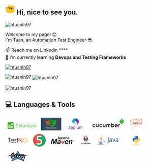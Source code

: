 <h2> <img src="https://github.com/htuanln97/htuanln97/blob/main/welcome.gif" width="30" /> Hi, nice to see you. </h2>
<p align="left"> <img src="https://komarev.com/ghpvc/?username=htuanln97&label=Profile%20views&color=0e75b6&style=flat" alt="htuanln97" /> </p>

<p> Welcome to my page! 😍  </br> I'm Tuan, an Automation Test Engineer 😎. </p>

📫 Reach me on Linkedin **** </br>
🌱 I’m currently learning **Devops and Testing Frameworks**

<p align="left"> <a href="https://github.com/ryo-ma/github-profile-trophy"><img src="https://github-profile-trophy.vercel.app/?username=htuanln97&theme=flat" alt="htuanln97" /></a> </p>

<p><img align="left" src="https://github-readme-stats.vercel.app/api/top-langs?username=htuanln97&show_icons=true&locale=en&layout=compact" alt="htuanln97" /></p>

<p>&nbsp;<img align="center" src="https://github-readme-stats.vercel.app/api?username=htuanln97&show_icons=true&locale=en" alt="htuanln97" /></p>

<p><img align="center" src="https://github-readme-streak-stats.herokuapp.com/?user=htuanln97&" alt="htuanln97" /></p>


## 💻 Languages & Tools
<p>
<img src="https://github.com/htuanln97/htuanln97/blob/main/selenium.png" height="40" style="vertical-align:down; margin:4px" alt="selenium">
<img src="https://github.com/htuanln97/htuanln97/blob/main/playwright.png" height="40" style="vertical-align:down; margin:4px" alt="playwright">
<img src="https://github.com/htuanln97/htuanln97/blob/main/appium.png" height="40" style="vertical-align:down; margin:4px" alt="appium">
<img src="https://github.com/htuanln97/htuanln97/blob/main/cucumber.png" height="40" style="vertical-align:down; margin:4px" alt="cucumber">
<img src="https://github.com/htuanln97/htuanln97/blob/main/behave.png" height="40" style="vertical-align:down; margin:4px" alt="behave">
<img src="https://github.com/htuanln97/htuanln97/blob/main/testng.png" height="40" style="vertical-align:down; margin:4px" alt="testng">
<img src="https://github.com/htuanln97/htuanln97/blob/main/junit.png" height="40" style="vertical-align:down; margin:4px" alt="junit">
<img src="https://github.com/htuanln97/htuanln97/blob/main/maven.png" height="40" style="vertical-align:down; margin:4px" alt="maven">
<img src="https://github.com/htuanln97/htuanln97/blob/main/jenkins.png" height="40" style="vertical-align:down; margin:4px" alt="jenkins">
<img src="https://github.com/htuanln97/htuanln97/blob/main/java.png" height="40" style="vertical-align:down; margin:4px" alt="java">
<img src="https://github.com/htuanln97/htuanln97/blob/main/python.png" height="40" style="vertical-align:down; margin:4px" alt="python">
<img src="https://github.com/htuanln97/htuanln97/blob/main/groovy.png" height="40" style="vertical-align:down; margin:4px" alt="groovy">
</p>

<!--
**htuanln97/htuanln97** is a ✨ _special_ ✨ repository because its `README.md` (this file) appears on your GitHub profile.

Here are some ideas to get you started:

- 🔭 I’m currently working on ...
- 🌱 I’m currently learning ...
- 👯 I’m looking to collaborate on ...
- 🤔 I’m looking for help with ...
- 💬 Ask me about ...
- 📫 How to reach me: ...
- 😄 Pronouns: ...
- ⚡ Fun fact: ...
-->
